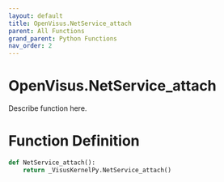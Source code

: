 ```yaml
---
layout: default
title: OpenVisus.NetService_attach
parent: All Functions
grand_parent: Python Functions
nav_order: 2
---
```


# OpenVisus.NetService_attach

Describe function here.

# Function Definition

```python
def NetService_attach():
    return _VisusKernelPy.NetService_attach()
```